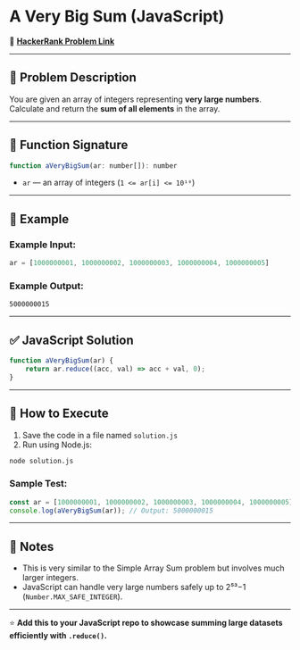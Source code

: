 # A Very Big Sum (JavaScript)

🔗 **[HackerRank Problem Link](https://www.hackerrank.com/challenges/a-very-big-sum/problem?isFullScreen=true)**

---

## 📖 Problem Description

You are given an array of integers representing **very large numbers**. Calculate and return the **sum of all elements** in the array.

---

## 🧾 Function Signature

```javascript
function aVeryBigSum(ar: number[]): number
```

- `ar` — an array of integers (`1 <= ar[i] <= 10¹⁰`)

---

## 📝 Example

### Example Input:
```javascript
ar = [1000000001, 1000000002, 1000000003, 1000000004, 1000000005]
```

### Example Output:
```text
5000000015
```

---

## ✅ JavaScript Solution

```javascript
function aVeryBigSum(ar) {
    return ar.reduce((acc, val) => acc + val, 0);
}
```

---

## 🚀 How to Execute

1. Save the code in a file named `solution.js`
2. Run using Node.js:

```bash
node solution.js
```

### Sample Test:

```javascript
const ar = [1000000001, 1000000002, 1000000003, 1000000004, 1000000005];
console.log(aVeryBigSum(ar)); // Output: 5000000015
```

---

## 📌 Notes

- This is very similar to the Simple Array Sum problem but involves much larger integers.
- JavaScript can handle very large numbers safely up to 2⁵³−1 (`Number.MAX_SAFE_INTEGER`).

---

⭐ **Add this to your JavaScript repo to showcase summing large datasets efficiently with `.reduce()`.**
